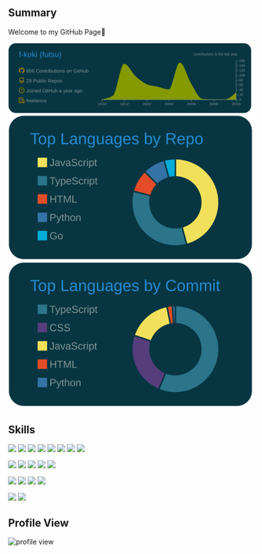 ## Summary
Welcome to my GitHub Page🎉

[![language](https://raw.githubusercontent.com/f-koki/f-koki/main/profile-summary-card-output/solarized_dark/0-profile-details.svg)](https://github.com/vn7n24fzkq/github-profile-summary-cards)
[![](https://raw.githubusercontent.com/f-koki/f-koki/main/profile-summary-card-output/solarized_dark/1-repos-per-language.svg)](https://github.com/vn7n24fzkq/github-profile-summary-cards)
[![](https://raw.githubusercontent.com/f-koki/f-koki/main/profile-summary-card-output/solarized_dark/2-most-commit-language.svg)](https://github.com/vn7n24fzkq/github-profile-summary-cards)

## Skills
![](https://img.shields.io/badge/-React.js-000?style=flat&logo=React)
![](https://img.shields.io/badge/-Next.js-000?style=flat&logo=Next.js)
![](https://img.shields.io/badge/-Vue.js-000?style=flat&logo=Vue.js)
![](https://img.shields.io/badge/-Nuxt.js-000?style=flat&logo=Nuxt.js)
![](https://img.shields.io/badge/-Node.js-000?style=flat&logo=Node.js)
![](https://img.shields.io/badge/-Babel-000?style=flat&logo=Babel)
![](https://img.shields.io/badge/-Webpack-000?style=flat&logo=Webpack)
![](https://img.shields.io/badge/-Storybook-000?style=flat&logo=Storybook)

![](https://img.shields.io/badge/-HTML5-000?style=flat&logo=HTML5)
![](https://img.shields.io/badge/-JavaScript-000?style=flat&logo=JavaScript)
![](https://img.shields.io/badge/-TypeScript-000?style=flat&logo=TypeScript)
![](https://img.shields.io/badge/-CSS3-000?style=flat&logo=CSS3)
![](https://img.shields.io/badge/-Sass-000?style=flat&logo=Sass)

![](https://img.shields.io/badge/-Docker-000?style=flat&logo=docker)
![](https://img.shields.io/badge/-MySQL-000?style=flat&logo=mysql)
![](https://img.shields.io/badge/-FireBase-000?style=flat&logo=FireBase)
![](https://img.shields.io/badge/-Fastly-000?style=flat&logo=fastly)

![](https://img.shields.io/badge/-Java-000?style=flat&logo=Java)
![](https://img.shields.io/badge/-C-000?style=flat&logo=C)

## Profile View
![profile view](https://komarev.com/ghpvc/?username=f-koki&color=blue)
